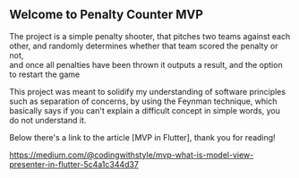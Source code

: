 ##  Welcome to Penalty Counter MVP 

The project is a simple penalty shooter, that pitches two teams against each other, and randomly determines whether that team scored the penalty or not,  
and once all penalties have been thrown it outputs a result, and the option to restart the game 

This project was meant to solidify my understanding of software principles such as separation of concerns, by using the Feynman technique, which basically says
if you can't explain a difficult concept in simple words, you do not understand it. 

Below there's a link to the article [MVP in Flutter], thank you for reading!

https://medium.com/@codingwithstyle/mvp-what-is-model-view-presenter-in-flutter-5c4a1c344d37


